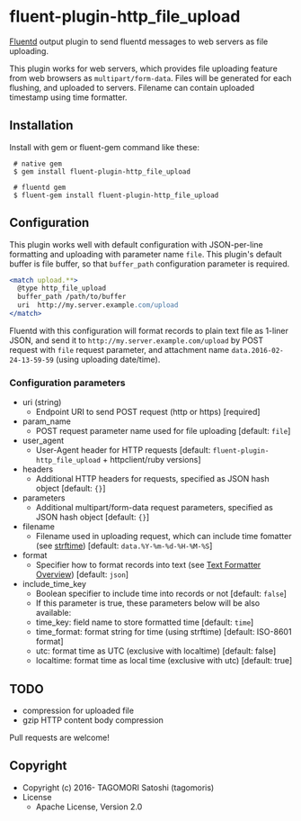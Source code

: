 # fluent-plugin-http_file_upload

[Fluentd](http://fluentd.org) output plugin to send fluentd messages to web servers as file uploading.

This plugin works for web servers, which provides file uploading feature from web browsers as `multipart/form-data`. Files will be generated for each flushing, and uploaded to servers. Filename can contain uploaded timestamp using time formatter.

## Installation

Install with gem or fluent-gem command like these:

```
 # native gem
 $ gem install fluent-plugin-http_file_upload
 
 # fluentd gem
 $ fluent-gem install fluent-plugin-http_file_upload
```

## Configuration

This plugin works well with default configuration with JSON-per-line formatting and uploading with parameter name `file`. This plugin's default buffer is file buffer, so that `buffer_path` configuration parameter is required.

```apache
<match upload.**>
  @type http_file_upload
  buffer_path /path/to/buffer
  uri  http://my.server.example.com/upload
</match>
```

Fluentd with this configuration will format records to plain text file as 1-liner JSON, and send it to `http://my.server.example.com/upload` by POST request with `file` request parameter, and attachment name `data.2016-02-24-13-59-59` (using uploading date/time).

### Configuration parameters

* uri (string)
  * Endpoint URI to send POST request (http or https) [required]
* param_name
  * POST request parameter name used for file uploading [default: `file`]
* user_agent
  * User-Agent header for HTTP requests [default: `fluent-plugin-http_file_upload` + httpclient/ruby versions]
* headers
  * Additional HTTP headers for requests, specified as JSON hash object [default: `{}`]
* parameters
  * Additional multipart/form-data request parameters, specified as JSON hash object [default: `{}`]
* filename
  * Filename used in uploading request, which can include time fomatter (see [strftime](http://docs.ruby-lang.org/en/2.3.0/Time.html#method-i-strftime)) [default: `data.%Y-%m-%d-%H-%M-%S`]
* format
  * Specifier how to format records into text (see [Text Formatter Overview](http://docs.fluentd.org/articles/formatter-plugin-overview)) [default: `json`]
* include\_time\_key
  * Boolean specifier to include time into records or not [default: `false`]
  * If this parameter is true, these parameters below will be also available:
  * time_key: field name to store formatted time [default: `time`]
  * time_format: format string for time (using strftime) [default: ISO-8601 format]
  * utc: format time as UTC (exclusive with localtime) [default: false]
  * localtime: format time as local time (exclusive with utc) [default: true]

## TODO

* compression for uploaded file
* gzip HTTP content body compression

Pull requests are welcome!

## Copyright

* Copyright (c) 2016- TAGOMORI Satoshi (tagomoris)
* License
  * Apache License, Version 2.0
